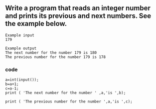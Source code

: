 ## Write a program that reads an integer number and prints its previous and next numbers. See the example below.

```
Example input
179

Example output
The next number for the number 179 is 180
The previous number for the number 179 is 178

```
### code
```
a=int(input());
b=a+1;
c=a-1;
print ( 'The next number for the number ' ,a,'is ',b); 

print ( 'The previous number for the number ',a,'is ',c);
```
